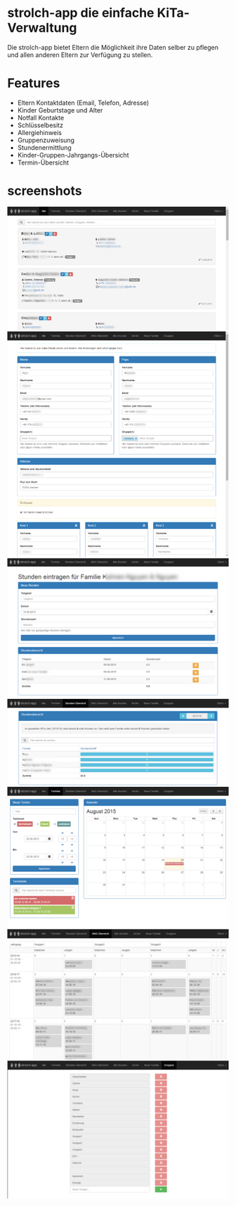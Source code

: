 # strolch-app die einfache KiTa-Verwaltung

Die strolch-app bietet Eltern die Möglichkeit ihre Daten selber zu pflegen und allen anderen Eltern zur Verfügung zu stellen. 

# Features

- Eltern Kontaktdaten (Email, Telefon, Adresse)
- Kinder Geburtstage und Alter
- Notfall Kontakte
- Schlüsselbesitz
- Allergiehinweis
- Gruppenzuweisung
- Stundenermittlung
- Kinder-Gruppen-Jahrgangs-Übersicht
- Termin-Übersicht

# screenshots
![Familien Kontakt-Übersicht](doc/alle.png)
![Familien bearbeiten](doc/einer.png)
![Stunden erfassen](doc/add-hours.png)
![Alle Stunden ansehen](doc/hours.png)
![Termine](doc/calendar.png)
![Gruppen-Jahrgangs-Übersicht](doc/ang.png)
![Gruppen verwalten](doc/gruppen.png)
